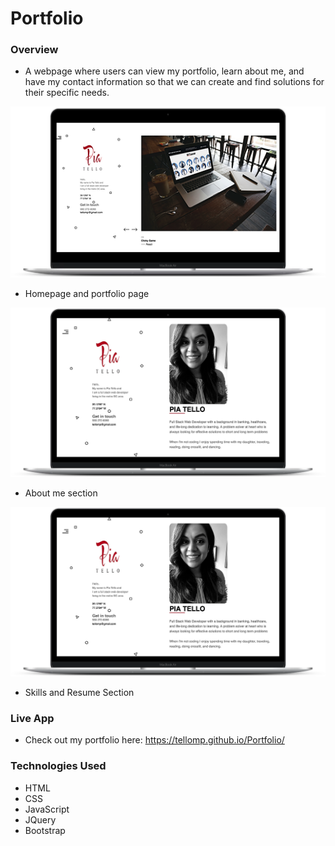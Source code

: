 # Portfolio

### Overview
* A webpage where users can view my portfolio, learn about me, and have my contact information so that we can create and find solutions for their specific needs.


![alt text][portfolio]

[portfolio]: https://github.com/tellomp/Portfolio/blob/master/images/portfolio.png "Portfolio"


* Homepage and portfolio page


![alt text][logo]

[logo]: https://github.com/tellomp/Portfolio/blob/master/images/home.png "About Me"


* About me section


![alt text][skills]

[skills]: https://github.com/tellomp/Portfolio/blob/master/images/home.png "Skills"


* Skills and Resume Section


### Live App
* Check out my portfolio here: https://tellomp.github.io/Portfolio/

### Technologies Used
* HTML
* CSS
* JavaScript
* JQuery
* Bootstrap
